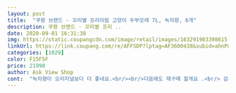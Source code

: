 ```yaml
---
layout: post 
title:  "쿠팡 브랜드 - 꼬리별 프리미엄 고양이 두부모래 7L, 녹차향, 6개" 
description: 쿠팡 브랜드 - 꼬리별 프리 ..
date: 2020-09-01 16:31:38 
img: https://static.coupangcdn.com/image/retail/images/163291903398615-d388db6f-a53d-4cb2-856e-3406ec925a23.jpg 
linkUrl: https://link.coupang.com/re/AFFSDP?lptag=AF3600438&subid=ahnPublicAsk&pageKey=1553219581&itemId=2656735053&vendorItemId=70647462353&traceid=V0-113-ef00874ba42aea18 
categories: [1029] 
color: F15F5F 
price: 21990 
author: Ask View Shop 
cont:  "녹차향이 오리지널보다 더 좋네요.<br/><br/>다음에도 재구매 할게요 .<br/> 감사합 니다<br/>모래가 가 절반을 차지해 무거워서 쓰레기 버리는 날에는 맘을 굳건이 먹어야 되는 압박감<br/>무거워요... <br/>.<br/>그레서 변기에녹는다기에 한번구매해해봤어요<br/>비유가 이상하지만 휴지 중에 향기나는 휴지 냄새?ㅋㅋㅋㅋ 정확히 이 향기입니다 ㅋㅋ 전 너무 좋아요!!<br/>아직 두부모래는 한번도 안써봐서 울애들한테는 예전쿠팡고양이 모래랑<br/>엄청 향긋해요!<br/>우유향 쓰다가 갈아탔는데 너무 향긋해요<br/>응가냄새 소변냄새 잘 잡아줘요.<br/><br/>종량쓰레기 봉투한번 버리려고 나갈때마다 진땀을 빼죠<br/>한동안섞어서 사용할생각이에요 이걸러 갈아탄건<br/>" 
---
```

